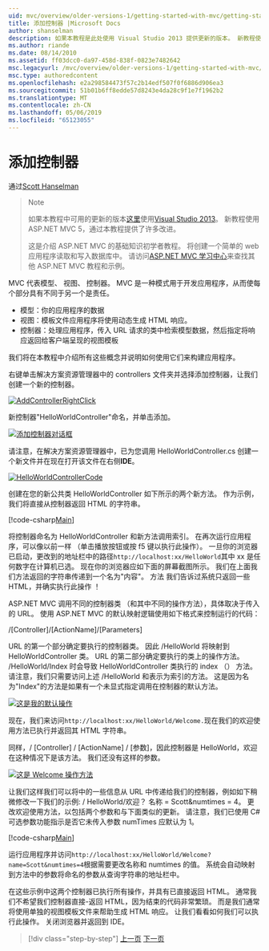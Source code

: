 ```yaml
---
uid: mvc/overview/older-versions-1/getting-started-with-mvc/getting-started-with-mvc-part2
title: 添加控制器 |Microsoft Docs
author: shanselman
description: 如果本教程是此处使用 Visual Studio 2013 提供更新的版本。 新教程使用 ASP.NET MVC 5，可获得许多改进通过 t...
ms.author: riande
ms.date: 08/14/2010
ms.assetid: ff03dcc0-da97-458d-838f-0823e7482642
msc.legacyurl: /mvc/overview/older-versions-1/getting-started-with-mvc/getting-started-with-mvc-part2
msc.type: authoredcontent
ms.openlocfilehash: e2a298584473f57c2b14edf507f0f6886d906ea3
ms.sourcegitcommit: 51b01b6ff8edde57d8243e4da28c9f1e7f1962b2
ms.translationtype: MT
ms.contentlocale: zh-CN
ms.lasthandoff: 05/06/2019
ms.locfileid: "65123055"
---
```

# <a name="adding-a-controller"></a>添加控制器

通过[Scott Hanselman](https://github.com/shanselman)

> > [!NOTE]
> > 如果本教程中可用的更新的版本[这里](../../getting-started/introduction/getting-started.md)使用[Visual Studio 2013](https://my.visualstudio.com/Downloads?q=visual%20studio%202013)。 新教程使用 ASP.NET MVC 5，通过本教程提供了许多改进。
>
>
> 这是介绍 ASP.NET MVC 的基础知识初学者教程。 将创建一个简单的 web 应用程序读取和写入数据库中。 请访问[ASP.NET MVC 学习中心](../../../index.md)来查找其他 ASP.NET MVC 教程和示例。

MVC 代表模型、 视图、 控制器。 MVC 是一种模式用于开发应用程序，从而使每个部分具有不同于另一个是责任。

- 模型：你的应用程序的数据
- 视图：模板文件应用程序将使用动态生成 HTML 响应。
- 控制器：处理应用程序，传入 URL 请求的类中检索模型数据，然后指定将响应返回给客户端呈现的视图模板

我们将在本教程中介绍所有这些概念并说明如何使用它们来构建应用程序。

右键单击解决方案资源管理器中的 controllers 文件夹并选择添加控制器，让我们创建一个新的控制器。

[![AddControllerRightClick](getting-started-with-mvc-part2/_static/image2.png)](getting-started-with-mvc-part2/_static/image1.png)

新控制器"HelloWorldController"命名，并单击添加。

[![添加控制器对话框](getting-started-with-mvc-part2/_static/image4.png)](getting-started-with-mvc-part2/_static/image3.png)

请注意，在解决方案资源管理器中，已为您调用 HelloWorldController.cs 创建一个新文件并在现在打开该文件在右侧**IDE**。

[![HelloWorldControllerCode](getting-started-with-mvc-part2/_static/image6.png)](getting-started-with-mvc-part2/_static/image5.png)

创建在您的新公共类 HelloWorldController 如下所示的两个新方法。 作为示例，我们将直接从控制器返回 HTML 的字符串。

[!code-csharp[Main](getting-started-with-mvc-part2/samples/sample1.cs)]

将控制器命名为 HelloWorldController 和新方法调用索引。 在再次运行应用程序，可以像以前一样 （单击播放按钮或按 f5 键以执行此操作）。 一旦你的浏览器已启动，更改到的地址栏中的路径`http://localhost:xx/HelloWorld`其中 xx 是任何数字在计算机已选。 现在你的浏览器应如下面的屏幕截图所示。 我们在上面我们方法返回的字符串传递到一个名为"内容"。 方法 我们告诉过系统只返回一些 HTML，并确实执行此操作 ！

ASP.NET MVC 调用不同的控制器类 （和其中不同的操作方法），具体取决于传入的 URL。 使用 ASP.NET MVC 的默认映射逻辑使用如下格式来控制运行的代码：

/[Controller]/[ActionName]/[Parameters]

URL 的第一个部分确定要执行的控制器类。 因此 /HelloWorld 将映射到 HelloWorldController 类。 URL 的第二部分确定要执行的类上的操作方法。 /HelloWorld/Index 时会导致 HelloWorldController 类执行的 index （） 方法。 请注意，我们只需要访问上述 /HelloWorld 和表示为索引的方法。 这是因为名为"Index"的方法是如果有一个未显式指定调用在控制器的默认方法。

[![这是我的默认操作](getting-started-with-mvc-part2/_static/image8.png)](getting-started-with-mvc-part2/_static/image7.png)

现在，我们来访问`http://localhost:xx/HelloWorld/Welcome.`现在我们的欢迎使用方法已执行并返回其 HTML 字符串。

同样，/ [Controller] / [ActionName] / [参数]，因此控制器是 HelloWorld，欢迎在这种情况下是该方法。 我们还没有这样的参数。

[![这是 Welcome 操作方法](getting-started-with-mvc-part2/_static/image10.png)](getting-started-with-mvc-part2/_static/image9.png)

让我们这样我们可以将中的一些信息从 URL 中传递给我们的控制器，例如如下稍微修改一下我们的示例: / HelloWorld/欢迎？ 名称 = Scott&amp;numtimes = 4。 更改欢迎使用方法，以包括两个参数和与下面类似的更新。 请注意，我们已使用 C# 可选参数功能指示是否它未传入参数 numTimes 应默认为 1。

[!code-csharp[Main](getting-started-with-mvc-part2/samples/sample2.cs)]

运行应用程序并访问`http://localhost:xx/HelloWorld/Welcome?name=Scott&numtimes=4`根据需要更改名称和 numtimes 的值。 系统会自动映射到方法中的参数将命名的参数从查询字符串的地址栏中。

在这些示例中这两个控制器已执行所有操作，并具有已直接返回 HTML。 通常我们不希望我们控制器直接-返回 HTML，因为结束的代码非常繁琐。 而是我们通常将使用单独的视图模板文件来帮助生成 HTML 响应。 让我们看看如何我们可以执行此操作。 关闭浏览器并返回到 IDE。

> [!div class="step-by-step"]
> [上一页](getting-started-with-mvc-part1.md)
> [下一页](getting-started-with-mvc-part3.md)
